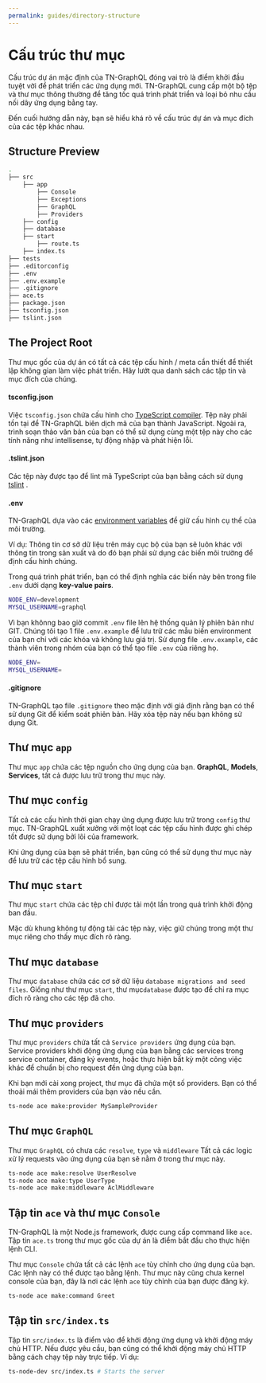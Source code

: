 ```yaml
---
permalink: guides/directory-structure
---
```


# Cấu trúc thư mục
Cấu trúc dự án mặc định của TN-GraphQL đóng vai trò là điểm khởi đầu tuyệt vời để phát triển
các ứng dụng mới.
TN-GraphQL cung cấp một bộ tệp và thư mục thông thường để tăng tốc quá trình phát triển và
loại bỏ nhu cầu nối dây ứng dụng bằng tay.

Đến cuối hướng dẫn này, bạn sẽ hiểu khá rõ về cấu trúc dự án và mục đích của các tệp khác nhau.

## Structure Preview

```sh
.
├── src
    ├── app
        ├── Console
        ├── Exceptions
        ├── GraphQL
        ├── Providers
    ├── config
    ├── database
    ├── start
        ├── route.ts
    ├── index.ts
├── tests
├── .editorconfig
├── .env
├── .env.example
├── .gitignore
├── ace.ts
├── package.json
├── tsconfig.json
├── tslint.json
```

## The Project Root
Thư mục gốc của dự án có tất cả các tệp cấu hình / meta cần thiết để thiết
lập không gian làm việc phát triển.
Hãy lướt qua danh sách các tập tin và mục đích của chúng.

#### tsconfig.json
Việc `tsconfig.json` chứa cấu hình cho [TypeScript compiler](https://www.typescriptlang.org/docs/handbook/tsconfig-json.html).
Tệp này phải tồn tại để TN-GraphQL biên dịch mã của bạn thành JavaScript.
Ngoài ra, trình soạn thảo văn bản của bạn có thể sử dụng cùng một tệp này
cho các tính năng như intellisense, tự động nhập và phát hiện lỗi.

#### .tslint.json
Các tệp này được tạo để lint mã TypeScript của bạn bằng cách sử dụng [tslint](https://palantir.github.io/tslint/) .

#### .env

TN-GraphQL dựa vào các [environment variables](environment-variables) để giữ cấu hình cụ thể của môi trường.

Ví dụ: Thông tin cơ sở dữ liệu trên máy cục bộ của bạn sẽ luôn khác với thông tin trong sản xuất và do đó bạn phải sử dụng các biến môi trường để định cấu hình chúng.

Trong quá trình phát triển, bạn có thể định nghĩa các biến này bên trong file `.env` dưới dạng **key-value pairs**.

```bash
NODE_ENV=development
MYSQL_USERNAME=graphql
```

Vì bạn khônng bao giờ commit `.env` file lên hệ thống quản lý phiên bản như GIT. 
Chúng tôi tạo 1 file `.env.example` để lưu trữ các mẫu biến environment của bạn chỉ với các khóa và không lưu giá trị.
Sử dụng file `.env.example`, các thành viên trong nhóm của bạn có thể tạo file `.env` của riêng họ.

```bash
NODE_ENV=
MYSQL_USERNAME=
```

#### .gitignore

TN-GraphQL tạo file `.gitignore` theo mặc định với giả định rằng bạn có thể sử dụng Git để kiểm soát phiên bản. Hãy xóa tệp này nếu bạn không sử dụng Git.

## Thư mục `app`
Thư mục `app` chứa các tệp nguồn cho ứng dụng của bạn.
**GraphQL**, **Models**, **Services**, tất cả được lưu trữ trong thư mục này.

## Thư mục `config`
Tất cả các cấu hình thời gian chạy ứng dụng được lưu trữ trong `config` thư mục.
TN-GraphQL xuất xưởng với một loạt các tệp cấu hình được ghi chép tốt được sử dụng bởi lõi của framework.

Khi ứng dụng của bạn sẽ phát triển, bạn cũng có thể sử dụng thư mục này để lưu trữ các tệp cấu hình bổ sung.

## Thư mục `start`
Thư mục `start` chứa các tệp chỉ được tải một lần trong quá trình khởi động ban đầu.

Mặc dù khung không tự động tải các tệp này, việc giữ chúng trong một thư mục riêng cho thấy mục đích rõ ràng.

## Thư mục `database`
Thư mục `database` chứa các cơ sở dữ liệu `database migrations and seed files`.
Giống như thư mục `start`, thư mục`database` được tạo để chỉ ra mục đích rõ ràng cho các tệp đã cho.

## Thư mục `providers`
Thư mục `providers` chứa tất cả `Service providers` ứng dụng của bạn.
Service providers khởi động ứng dụng của bạn bằng các services trong service container,
đăng ký events, hoặc thực hiện bất kỳ một công việc khác để chuẩn bị cho request đến ứng dụng của bạn.

Khi bạn mới cài xong project, thư mục đã chứa một số providers.
Bạn có thể thoải mái thêm providers của bạn vào nếu cần.
```sh
ts-node ace make:provider MySampleProvider
```

## Thư mục `GraphQL`
Thư mục `GraphQL` có chưa các `resolve`, `type` và `middleware`
Tất cả các logic xử lý requests vào ứng dụng của bạn sẽ nằm ở trong thư mục này.
```sh
ts-node ace make:resolve UserResolve
ts-node ace make:type UserType
ts-node ace make:middleware AclMiddleware
```
## Tập tin `ace` và thư mục `Console`
TN-GraphQL là một Node.js framework, được cung cấp command like `ace`.
Tập tin `ace.ts` trong thư mục gốc của dự án là điểm bắt đầu cho thực hiện lệnh CLI.

Thư mục `Console` chứa tất cả các lệnh `ace` tùy chỉnh cho ứng dụng của bạn.
Các lệnh này có thể được tạo bằng lệnh. Thư mục này cũng chưa kernel console của bạn,
đây là nơi các lệnh `ace` tùy chỉnh của bạn được đăng ký.
```sh
ts-node ace make:command Greet
```

## Tập tin `src/index.ts`
Tập tin `src/index.ts` là điểm vào để khởi động ứng dụng và khởi động máy chủ HTTP.
Nếu được yêu cầu, bạn cũng có thể khởi động máy chủ HTTP bằng cách chạy tệp này trực tiếp.
Ví dụ:
```sh
ts-node-dev src/index.ts # Starts the server
```